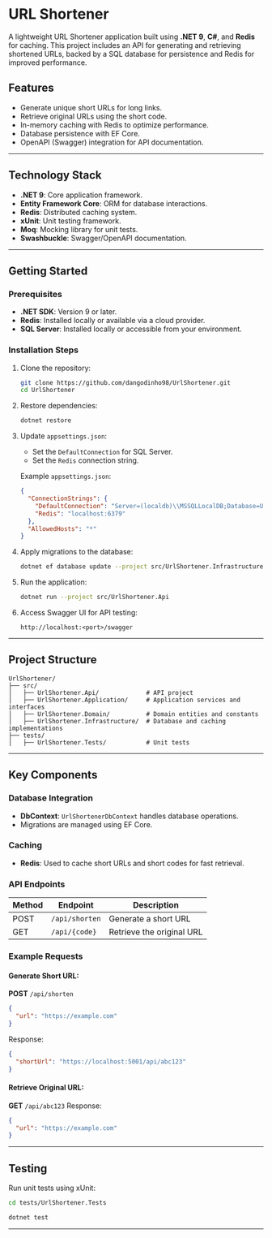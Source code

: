 # URL Shortener

A lightweight URL Shortener application built using **.NET 9**, **C#**, and **Redis** for caching. This project includes an API for generating and retrieving shortened URLs, backed by a SQL database for persistence and Redis for improved performance.

## Features
- Generate unique short URLs for long links.
- Retrieve original URLs using the short code.
- In-memory caching with Redis to optimize performance.
- Database persistence with EF Core.
- OpenAPI (Swagger) integration for API documentation.

---

## Technology Stack
- **.NET 9**: Core application framework.
- **Entity Framework Core**: ORM for database interactions.
- **Redis**: Distributed caching system.
- **xUnit**: Unit testing framework.
- **Moq**: Mocking library for unit tests.
- **Swashbuckle**: Swagger/OpenAPI documentation.

---

## Getting Started
### Prerequisites
- **.NET SDK**: Version 9 or later.
- **Redis**: Installed locally or available via a cloud provider.
- **SQL Server**: Installed locally or accessible from your environment.

### Installation Steps
1. Clone the repository:
   ```bash
   git clone https://github.com/dangodinho98/UrlShortener.git
   cd UrlShortener
   ```
2. Restore dependencies:
   ```bash
   dotnet restore
   ```
3. Update `appsettings.json`:
   - Set the `DefaultConnection` for SQL Server.
   - Set the `Redis` connection string.

   Example `appsettings.json`:
   ```json
   {
     "ConnectionStrings": {
       "DefaultConnection": "Server=(localdb)\\MSSQLLocalDB;Database=UrlShortenerDb;Trusted_Connection=True;",
       "Redis": "localhost:6379"
     },
     "AllowedHosts": "*"
   }
   ```
4. Apply migrations to the database:
   ```bash
   dotnet ef database update --project src/UrlShortener.Infrastructure --startup-project src/UrlShortener.Api
   ```
5. Run the application:
   ```bash
   dotnet run --project src/UrlShortener.Api
   ```
6. Access Swagger UI for API testing:
   ```
   http://localhost:<port>/swagger
   ```

---

## Project Structure
```
UrlShortener/
├── src/
│   ├── UrlShortener.Api/             # API project
│   ├── UrlShortener.Application/     # Application services and interfaces
│   ├── UrlShortener.Domain/          # Domain entities and constants
│   ├── UrlShortener.Infrastructure/  # Database and caching implementations
├── tests/
│   ├── UrlShortener.Tests/           # Unit tests
```

---

## Key Components

### Database Integration
- **DbContext**: `UrlShortenerDbContext` handles database operations.
- Migrations are managed using EF Core.

### Caching
- **Redis**: Used to cache short URLs and short codes for fast retrieval.

### API Endpoints
| Method | Endpoint        | Description                  |
|--------|-----------------|------------------------------|
| POST   | `/api/shorten`  | Generate a short URL         |
| GET    | `/api/{code}`   | Retrieve the original URL    |

### Example Requests
#### Generate Short URL:
**POST** `/api/shorten`
```json
{
  "url": "https://example.com"
}
```
Response:
```json
{
  "shortUrl": "https://localhost:5001/api/abc123"
}
```

#### Retrieve Original URL:
**GET** `/api/abc123`
Response:
```json
{
  "url": "https://example.com"
}
```

---

## Testing
Run unit tests using xUnit:
```bash
cd tests/UrlShortener.Tests

dotnet test
```

---

